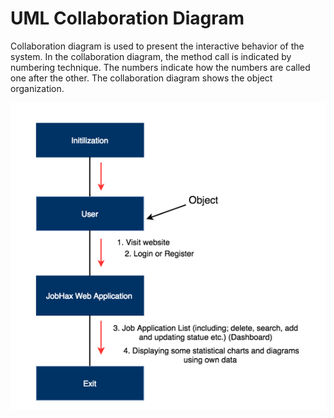 # UML Collaboration Diagram

Collaboration diagram is used to present the interactive behavior of the system. In the collaboration diagram, the method call is indicated by numbering technique. The numbers indicate how the numbers are called one after the other. The collaboration diagram shows the object organization.


![](/assets/images/7_1.png)